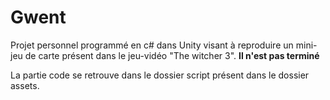 
# Gwent

Projet personnel programmé en c# dans Unity visant à reproduire un mini-jeu de carte présent dans le jeu-vidéo "The witcher 3". **Il n'est pas terminé**

La partie code se retrouve dans le dossier script présent dans le dossier assets.
